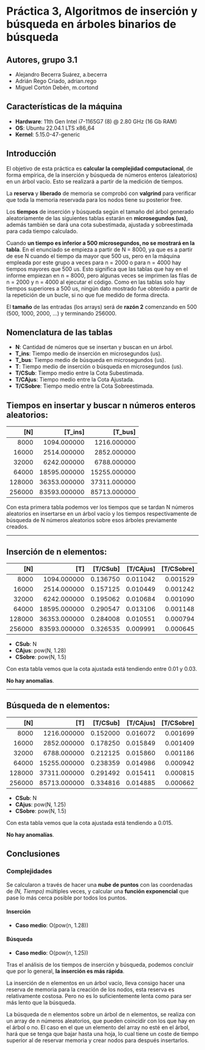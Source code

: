 # Práctica 3, Algoritmos de inserción y búsqueda en árboles binarios de búsqueda

## Autores, grupo 3.1
- Alejandro Becerra Suárez, a.becerra
- Adrián Rego Criado, adrian.rego
- Miguel Cortón Debén, m.cortond

## Características de la máquina

- **Hardware**:  11th Gen Intel i7-1165G7 (8) @ 2.80 GHz (16 Gb RAM)
- **OS**: Ubuntu 22.04.1 LTS x86_64
- **Kernel**: 5.15.0-47-generic

## Introducción
El objetivo de esta práctica es **calcular la complejidad computacional**, de 
forma empírica, de la inserción y búsqueda de números enteros (aleatorios) en 
un árbol vacío. Esto se realizará a partir de la medición de tiempos.  

La **reserva** y **liberado** de memoria se comprobó con **valgrind** para 
verificar que toda la memoria reservada para los nodos tiene su posterior free.  

Los **tiempos** de inserción y búsqueda según el tamaño del árbol generado 
aleatoriamente de las siguientes tablas estarán en **microsegundos (us)**, 
además también se dará una cota subestimada, ajustada y sobreestimada para 
cada tiempo calculado. 

Cuando **un tiempo es inferior a 500 microsegundos, no se mostrará en 
la tabla**. En el enunciado se empieza a partir de N = 8000, ya que es a partir
de ese N cuando el tiempo da mayor que 500 us, pero en la máquina empleada por 
este grupo a veces para n = 2000 o para n = 4000 hay tiempos mayores que 500 us. 
Esto significa que las tablas que hay en el informe empiezan en n = 8000, pero 
algunas veces se imprimen las filas de n = 2000 y n = 4000 al ejecutar el 
código. Como en las tablas solo hay tiempos superiores a 500 us, ningún dato 
mostrado fue obtenido a partir de la repetición de un bucle, si no que fue 
medido de forma directa.  

El **tamaño** de las entradas (los arrays) será de **razón 2** comenzando
en 500 (500, 1000, 2000, ...) y terminando 256000.  

## Nomenclatura de las tablas
- **N**: Cantidad de números que se insertan y buscan en un árbol.
- **T_ins**: Tiempo medio de inserción en microsegundos (us).
- **T_bus**: Tiempo medio de búsqueda en microsegundos (us).
- **T**: Tiempo medio de inserción o búsqueda en microsegundos (us).
- **T/CSub**: Tiempo medio entre la Cota Subestimada.
- **T/CAjus**: Tiempo medio entre la Cota Ajustada.
- **T/CSobre**: Tiempo medio entre la Cota Sobreestimada.

## Tiempos en insertar y buscar n números enteros aleatorios:

|     [N] |       [T_ins] |       [T_bus] |
|--------:|--------------:|--------------:|
|    8000 |   1094.000000 |   1216.000000 |
|   16000 |   2514.000000 |   2852.000000 |
|   32000 |   6242.000000 |   6788.000000 |
|   64000 |  18595.000000 |  15255.000000 |
|  128000 |  36353.000000 |  37311.000000 |
|  256000 |  83593.000000 |  85713.000000 |

Con esta primera tabla podemos ver los tiempos que se tardan N números 
aleatorios en insertarse en un árbol vacío y los tiempos respectivamente de 
búsqueda de N números aleatorios sobre esos árboles previamente creados.  

-----

## Inserción de n elementos:

|     [N] |           [T] |  [T/CSub] | [T/CAjus] | [T/CSobre] |
|--------:|--------------:|----------:|----------:|-----------:|
|    8000 |   1094.000000 |  0.136750 |  0.011042 |   0.001529 |
|   16000 |   2514.000000 |  0.157125 |  0.010449 |   0.001242 |
|   32000 |   6242.000000 |  0.195062 |  0.010684 |   0.001090 |
|   64000 |  18595.000000 |  0.290547 |  0.013106 |   0.001148 |
|  128000 |  36353.000000 |  0.284008 |  0.010551 |   0.000794 |
|  256000 |  83593.000000 |  0.326535 |  0.009991 |   0.000645 |

- **CSub**: N
- **CAjus**: pow(N, 1.28)
- **CSobre**: pow(N, 1.5)

Con esta tabla vemos que la cota ajustada está tendiendo entre 0.01 y 0.03.  

**No hay anomalías**.  

-----

## Búsqueda de n elementos:

|    [N] |          [T] | [T/CSub] | [T/CAjus] | [T/CSobre] |
|-------:|-------------:|---------:|----------:|-----------:|
|   8000 |  1216.000000 | 0.152000 |  0.016072 |   0.001699 |
|  16000 |  2852.000000 | 0.178250 |  0.015849 |   0.001409 |
|  32000 |  6788.000000 | 0.212125 |  0.015860 |   0.001186 |
|  64000 | 15255.000000 | 0.238359 |  0.014986 |   0.000942 |
| 128000 | 37311.000000 | 0.291492 |  0.015411 |   0.000815 |
| 256000 | 85713.000000 | 0.334816 |  0.014885 |   0.000662 |

- **CSub**: N
- **CAjus**: pow(N, 1.25)
- **CSobre**: pow(N, 1.5)

Con esta tabla vemos que la cota ajustada está tendiendo a 0.015.  

**No hay anomalías**.  

## Conclusiones

### Complejidades

Se calcularon a través de hacer una **nube de puntos** con las coordenadas 
de *(N, Tiempo)* múltiples veces, y calcular una **función exponencial** que 
pase lo más cerca posible por todos los puntos.  

#### Inserción
- **Caso medio**: O(pow(n, 1.28))

#### Búsqueda
- **Caso medio**: O(pow(n, 1.25))

Tras el análisis de los tiempos de inserción y búsqueda, podemos concluir que 
por lo general, **la inserción es más rápida**.  

La inserción de n elementos en un árbol vacío, lleva consigo hacer una reserva 
de memoria para la creación de los nodos, esta reserva es relativamente 
costosa. Pero no es lo suficientemente lenta como para ser más lento que la 
búsqueda.

La búsqueda de n elementos sobre un árbol de n elementos, se realiza con un 
array de n números aleatorios, que pueden coincidir con los que hay en el árbol 
o no. El caso en el que un elemento del array no esté en el árbol, hará que se 
tenga que bajar hasta una hoja, lo cual tiene un coste de tiempo superior al de
reservar memoria y crear nodos para después insertarlos.  
